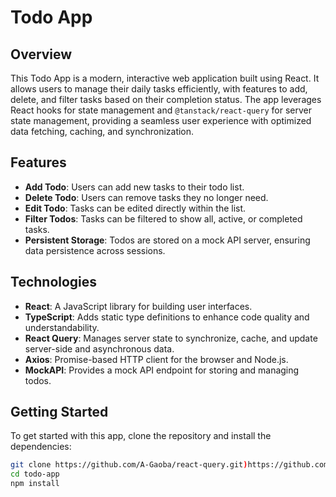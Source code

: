 # Todo App

## Overview

This Todo App is a modern, interactive web application built using React. It allows users to manage their daily tasks efficiently, with features to add, delete, and filter tasks based on their completion status. The app leverages React hooks for state management and `@tanstack/react-query` for server state management, providing a seamless user experience with optimized data fetching, caching, and synchronization.

## Features

- **Add Todo**: Users can add new tasks to their todo list.
- **Delete Todo**: Users can remove tasks they no longer need.
- **Edit Todo**: Tasks can be edited directly within the list.
- **Filter Todos**: Tasks can be filtered to show all, active, or completed tasks.
- **Persistent Storage**: Todos are stored on a mock API server, ensuring data persistence across sessions.

## Technologies

- **React**: A JavaScript library for building user interfaces.
- **TypeScript**: Adds static type definitions to enhance code quality and understandability.
- **React Query**: Manages server state to synchronize, cache, and update server-side and asynchronous data.
- **Axios**: Promise-based HTTP client for the browser and Node.js.
- **MockAPI**: Provides a mock API endpoint for storing and managing todos.

## Getting Started

To get started with this app, clone the repository and install the dependencies:

```bash
git clone https://github.com/A-Gaoba/react-query.git)https://github.com/A-Gaoba/react-query.git
cd todo-app
npm install
